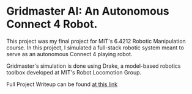 # Gridmaster AI: An Autonomous Connect 4 Robot.

This project was my final project for MIT's 6.4212 Robotic Manipulation course. In this project, I simulated a full-stack robotic system meant to serve as an autonomous Connect 4 playing robot. 

Gridmaster's simulation is done using Drake, a model-based robotics toolbox developed at MIT's Robot Locomotion Group. 

Full Project Writeup can be found [at this link](https://drive.google.com/file/d/15j2f1k_lAsqWEZV3zyXwIby-ecB0TT1i/view?usp=sharing)
